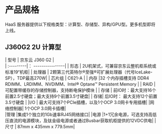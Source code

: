 # **产品规格**
HaaS 服务器提供以下规格类型：计算型、存储型、异构/GPU型。更多机型即将上线。

## **J360G2 2U 计算型**
| 型号       | 京东云 J360 G2   |    
| :---------|： ----------------|
| 形态      | 2U机架式，可兼容京东云整机柜系统或标准19“机柜|
| 处理器 | 2颗第三代英特尔®至强®可扩展处理器（代号IceLake-SP），TDP最高270W| 
| 芯片组 | C621-A | 
| 内存   |32 个内存插槽支持 DDR4 RDIMM、LRDIMM、NVDIMM、Intel® Optane™ Persistent Memory | 
| RAID   |  可配置带缓存的存储控制器，支持断电保护模块 |
| 存储 | 前IO时：最大支持16个前置2.5寸硬盘；最大支持9个前置3.5寸硬盘|
| 存储|  后IO时： 最大支持12个前置3.5寸硬盘                          |
|I/O    | 最大可支持7个PCIe插槽，以及1个OCP 3.0网卡专用插槽|
|网络控制器| 1个OCP 3.0网卡插槽|  
|管理 |集成1个独立的1Gb速率RJ45网络接口|
|电源 |1+1冗余电源，可选支持高低压直流的电源模块，及钛金级电源或者通过Busbar获取机柜提供的12VDC供电|
|尺寸 | 87mm x 435mm x 779.5mm|
